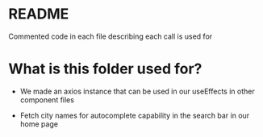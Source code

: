 # README

Commented code in each file describing each call is used for

# What is this folder used for?

- We made an axios instance that can be used in our useEffects in other component files

- Fetch city names for autocomplete capability in the search bar in our home page